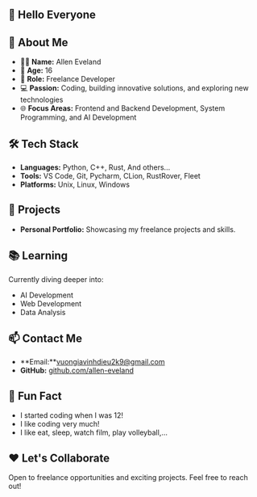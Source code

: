 ## 👋 Hello Everyone  
  
## 🌟 About Me  
- 🧑‍💻 **Name:** Allen Eveland  
- 🎂 **Age:** 16  
- 💼 **Role:** Freelance Developer  
- 💻 **Passion:** Coding, building innovative solutions, and exploring new technologies  
- 🌐 **Focus Areas:** Frontend and Backend Development, System Programming, and AI Development 
  
## 🛠️ Tech Stack  
- **Languages:** Python, C++, Rust, And others...  
- **Tools:** VS Code, Git, Pycharm, CLion, RustRover, Fleet  
- **Platforms:** Unix, Linux, Windows  
  
## 🚀 Projects  
- **Personal Portfolio:** Showcasing my freelance projects and skills.  
  
## 📚 Learning  
Currently diving deeper into:  
- AI Development  
- Web Development  
- Data Analysis  
  
## 📫 Contact Me  
- **Email:**vuongiavinhdieu2k9@gmail.com  
- **GitHub:** [github.com/allen-eveland](#)  
  
## 💬 Fun Fact  
- I started coding when I was 12!
- I like coding very much!  
- I like eat, sleep, watch film, play volleyball,...  
  
## ❤️ Let's Collaborate  
Open to freelance opportunities and exciting projects. Feel free to reach out!  
  